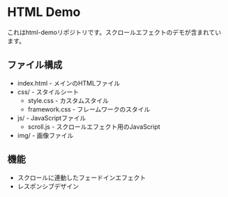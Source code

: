 # HTML Demo

これはhtml-demoリポジトリです。スクロールエフェクトのデモが含まれています。

## ファイル構成

- index.html - メインのHTMLファイル
- css/ - スタイルシート
  - style.css - カスタムスタイル
  - framework.css - フレームワークのスタイル
- js/ - JavaScriptファイル
  - scroll.js - スクロールエフェクト用のJavaScript
- img/ - 画像ファイル

## 機能

- スクロールに連動したフェードインエフェクト
- レスポンシブデザイン